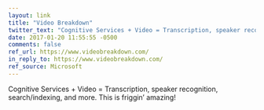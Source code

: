 ```yaml
---
layout: link
title: "Video Breakdown"
twitter_text: "Cognitive Services + Video = Transcription, speaker recognition, search/indexing, and more. This is friggin’ amazing!"
date: 2017-01-20 11:55:55 -0500
comments: false
ref_url: https://www.videobreakdown.com/
in_reply_to: https://www.videobreakdown.com/
ref_source: Microsoft
---
```


Cognitive Services + Video = Transcription, speaker recognition, search/indexing, and more. This is friggin’ amazing!